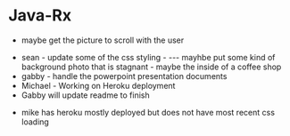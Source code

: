 # Java-Rx

- maybe get the picture to scroll with the user

* sean - update some of the css styling - --- mayhbe put some kind of background photo that is stagnant - maybe the inside of a coffee shop
* gabby - handle the powerpoint presentation documents
* Michael - Working on Heroku deployment
* Gabby will update readme to finish

- mike has heroku mostly deployed but does not have most recent css loading
